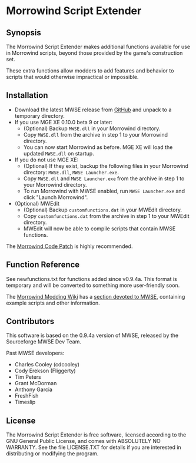 # Morrowind Script Extender

## Synopsis
The Morrowind Script Extender makes additional functions available for use in
Morrowind scripts, beyond those provided by the game's construction set. 

These extra functions allow modders to add features and behavior to scripts that
would otherwise impractical or impossible.

## Installation

* Download the latest MWSE release from [GitHub](https://github.com/Merzasphor/MWSE/releases) and unpack to a temporary directory.
* If you use MGE XE 0.10.0 beta 9 or later:
	* (Optional) Backup `MWSE.dll` in your Morrowind directory.
	* Copy `MWSE.dll` from the archive in step 1 to your Morrowind directory.
	* You can now start Morrowind as before. MGE XE will load the updated `MWSE.dll` on startup.
* If you do not use MGE XE:
	* (Optional) If they exist, backup the following files in your Morrowind directory: `MWSE.dll`, `MWSE Launcher.exe`.
	* Copy `MWSE.dll` and `MWSE Launcher.exe` from the archive in step 1 to your Morrowind directory.
	* To run Morrowind with MWSE enabled, run `MWSE Launcher.exe` and click "Launch Morrowind".
* (Optional) MWEdit
	* (Optional) Backup `customfunctions.dat` in your MWEdit directory.
	* Copy `customfunctions.dat` from the archive in step 1 to your MWEdit directory.
	* MWEdit will now be able to compile scripts that contain MWSE functions.

The [Morrowind Code Patch](https://www.nexusmods.com/morrowind/mods/19510/) is highly recommended.

## Function Reference

See newfunctions.txt for functions added since v0.9.4a. This format is temporary
and will be converted to something more user-friendly soon.

The [Morrowind Modding Wiki](http://wiki.theassimilationlab.com/mmw/Main_Page)
has a [section devoted to MWSE](http://wiki.theassimilationlab.com/mmw/MWSE),
containing example scripts and other information.

## Contributors
This software is based on the 0.9.4a version of MWSE, released by the Sourceforge MWSE Dev Team.

Past MWSE developers:

- Charles Cooley (cdcooley)
- Cody Erekson (Fliggerty)
- Tim Peters
- Grant McDorman
- Anthony Garcia
- FreshFish
- Timeslip

## License
The Morrowind Script Extender is free software, licensed according to
the GNU General Public License, and comes with ABSOLUTELY NO WARRANTY. See the
file LICENSE.TXT for details if you are interested in distributing or
modifying the program.

